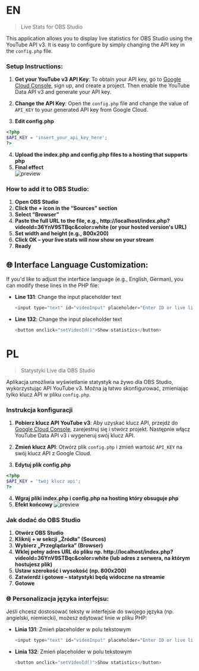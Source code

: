 # EN
> Live Stats for OBS Studio

This application allows you to display live statistics for OBS Studio using the YouTube API v3. It is easy to configure by simply changing the API key in the `config.php` file.

### Setup Instructions:

1. **Get your YouTube v3 API Key**:
   To obtain your API key, go to [Google Cloud Console](https://console.developers.google.com/), sign up, and create a project. Then enable the YouTube Data API v3 and generate your API key.

2. **Change the API Key**:
   Open the `config.php` file and change the value of `API_KEY` to your generated API key from Google Cloud.
   
3. **Edit config.php**
```php
<?php
$API_KEY = 'insert_your_api_key_here';
?>
```
4. **Upload the index.php and config.php files to a hosting that supports php**
5. **Final effect**   
![preview](https://i.imgur.com/X2cVxVT.png)

### How to add it to OBS Studio:
1. **Open OBS Studio**
2. **Click the + icon in the “Sources” section**
3. **Select “Browser”**
4. **Paste the full URL to the file, e.g., http://localhost/index.php?videoId=36YnV9STBqc&color=white
(or your hosted version's URL)**
5. **Set width and height (e.g., 800x200)**
6. **Click OK – your live stats will now show on your stream**
7. **Ready**

## 🌐 Interface Language Customization:

If you'd like to adjust the interface language (e.g., English, German), you can modify these lines in the PHP file:

- **Line 131**: Change the input placeholder text  
  ```php
  <input type="text" id="videoInput" placeholder="Enter ID or live link">`

- **Line 132**: Change the input placeholder text  
  ```php
  <button onclick="setVideoId()">Show statistics</button>

# PL
> Statystyki Live dla OBS Studio 

Aplikacja umożliwia wyświetlanie statystyk na żywo dla OBS Studio, wykorzystując API YouTube v3. Można ją łatwo skonfigurować, zmieniając tylko klucz API w pliku `config.php`.

### Instrukcja konfiguracji 

1. **Pobierz klucz API YouTube v3**:
   Aby uzyskać klucz API, przejdź do [Google Cloud Console](https://console.developers.google.com/), zarejestruj się i stwórz projekt. Następnie włącz YouTube Data API v3 i wygeneruj swój klucz API.

2. **Zmień klucz API**:
   Otwórz plik `config.php` i zmień wartość `API_KEY` na swój klucz API z Google Cloud.
   
3. **Edytuj plik config.php**
```php
<?php
$API_KEY = 'twój klucz api';
?>
```
4. **Wgraj pliki index.php i config.php na hosting który obsuguje php**
5. **Efekt końcowy**
![preview](https://i.imgur.com/fLapP2Q.png)

### Jak dodać do OBS Studio
1. **Otwórz OBS Studio**
2. **Kliknij + w sekcji „Źródła” (Sources)**
3. **Wybierz „Przeglądarka” (Browser)**
4. **Wklej pełny adres URL do pliku np. http://localhost/index.php?videoId=36YnV9STBqc&color=white
(lub adres z serwera, na którym hostujesz plik)**
5. **Ustaw szerokość i wysokość (np. 800x200)**
6. **Zatwierdź i gotowe – statystyki będą widoczne na streamie**
7. **Gotowe**

### 🌐 Personalizacja języka interfejsu:

Jeśli chcesz dostosować teksty w interfejsie do swojego języka (np. angielski, niemiecki), możesz edytować linie w pliku PHP:

- **Linia 131**: Zmień placeholder w polu tekstowym 
  ```php
  <input type="text" id="videoInput" placeholder="Enter ID or live link">`

- **Linia 132**: Zmień placeholder w polu tekstowym 
  ```php
  <button onclick="setVideoId()">Show statistics</button>
  
